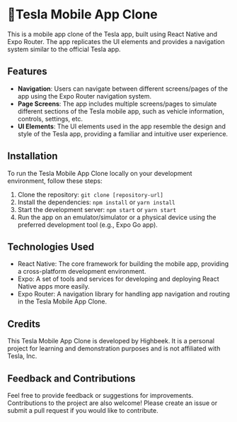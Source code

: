 # 🚀Tesla Mobile App Clone

This is a mobile app clone of the Tesla app, built using React Native and Expo Router. The app replicates the UI elements and provides a navigation system similar to the official Tesla app.

## Features

- **Navigation**: Users can navigate between different screens/pages of the app using the Expo Router navigation system.
- **Page Screens**: The app includes multiple screens/pages to simulate different sections of the Tesla mobile app, such as vehicle information, controls, settings, etc.
- **UI Elements**: The UI elements used in the app resemble the design and style of the Tesla app, providing a familiar and intuitive user experience.

## Installation

To run the Tesla Mobile App Clone locally on your development environment, follow these steps:

1. Clone the repository: `git clone [repository-url]`
2. Install the dependencies: `npm install` or `yarn install`
3. Start the development server: `npm start` or `yarn start`
4. Run the app on an emulator/simulator or a physical device using the preferred development tool (e.g., Expo Go app).

## Technologies Used

- React Native: The core framework for building the mobile app, providing a cross-platform development environment.
- Expo: A set of tools and services for developing and deploying React Native apps more easily.
- Expo Router: A navigation library for handling app navigation and routing in the Tesla Mobile App Clone.

## Credits

This Tesla Mobile App Clone is developed by Highbeek. It is a personal project for learning and demonstration purposes and is not affiliated with Tesla, Inc.

## Feedback and Contributions

Feel free to provide feedback or suggestions for improvements. Contributions to the project are also welcome! Please create an issue or submit a pull request if you would like to contribute.

